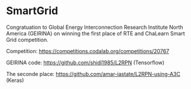 # SmartGrid

Congratuation to Global Energy Interconnection Research Institute North America (GEIRINA) on winning the first place of RTE and ChaLearn Smart Grid competition.

Competition: https://competitions.codalab.org/competitions/20767

GEIRINA code: https://github.com/shidi1985/L2RPN (Tensorflow)

The seconde place: https://github.com/amar-iastate/L2RPN-using-A3C (Keras)
